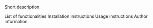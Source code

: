 Short description


List of functionalities
Installation instructions
Usage instructions
Author information
